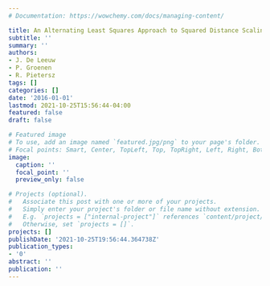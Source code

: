 ```yaml
---
# Documentation: https://wowchemy.com/docs/managing-content/

title: An Alternating Least Squares Approach to Squared Distance Scaling
subtitle: ''
summary: ''
authors:
- J. De Leeuw
- P. Groenen
- R. Pietersz
tags: []
categories: []
date: '2016-01-01'
lastmod: 2021-10-25T15:56:44-04:00
featured: false
draft: false

# Featured image
# To use, add an image named `featured.jpg/png` to your page's folder.
# Focal points: Smart, Center, TopLeft, Top, TopRight, Left, Right, BottomLeft, Bottom, BottomRight.
image:
  caption: ''
  focal_point: ''
  preview_only: false

# Projects (optional).
#   Associate this post with one or more of your projects.
#   Simply enter your project's folder or file name without extension.
#   E.g. `projects = ["internal-project"]` references `content/project/deep-learning/index.md`.
#   Otherwise, set `projects = []`.
projects: []
publishDate: '2021-10-25T19:56:44.364738Z'
publication_types:
- '0'
abstract: ''
publication: ''
---
```

